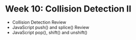 
# Week 10: Collision Detection II

* Collision Detection Review
* JavaScript push() and splice() Review
* JavaScript pop(), shift() and unshift()

